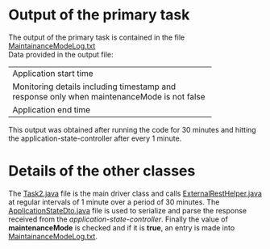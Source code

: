 <h1>Output of the primary task</h1>

The output of the primary task is contained in the file <a href = "https://github.com/tulitpal/tulit-sap-fortify/blob/main/MaintainanceModeLog.txt">MaintainanceModeLog.txt</a><br>
Data provided in the output file:
<table style="width:80%">
  <tr>
    <td>Application start time</td>
  </tr>
  <tr>
    <td>Monitoring details including timestamp and response only when maintenanceMode is not false</td>
  </tr>
  <tr>
    <td>Application end time</td>
  </tr>
</table>

This output was obtained after running the code for 30 minutes and hitting the application-state-controller after every 1 minute.

<h1>Details of the other classes</h1>
The <a href="https://github.com/tulitpal/tulit-sap-fortify/blob/main/src/main/java/sap/Task2.java">Task2.java</a> file is the main driver class and calls
<a href = "https://github.com/tulitpal/tulit-sap-fortify/blob/main/src/main/java/sap/ExternalRestHelper.java">ExternalRestHelper.java</a> at regular intervals
of 1 minute over a period of 30 minutes. The <a href="https://github.com/tulitpal/tulit-sap-fortify/blob/main/src/main/java/sap/ApplicationStateDto.java">ApplicationStateDto.java</a>
file is used to serialize and parse the response received from the <i>application-state-controller</i>. Finally the value of <b>maintenanceMode</b> is checked
and if it is <b>true</b>, an entry is made into <a href = "https://github.com/tulitpal/tulit-sap-fortify/blob/main/MaintainanceModeLog.txt">MaintainanceModeLog.txt</a>.
